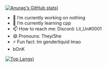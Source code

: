 [![Anurag's GitHub stats](https://github-readme-stats.vercel.app/api?username=un-simp&show_icons=true&theme=radical))](https://github.com/anuraghazra/github-readme-stats)

- 🔭 I’m currently working on nothing
- 🌱 I’m currently learning cpp
- 📫 How to reach me: Discord: Lil_Un#0001
- 😄 Pronouns: They/She
- ⚡ Fun fact: Im genderliquid lmao
- bOnK


[![Top Langs](https://github-readme-stats.vercel.app/api/top-langs/?username=un-simp&layout=compact&show_icons=true&theme=radical))](https://github.com/anuraghazra/github-readme-stats)
 

